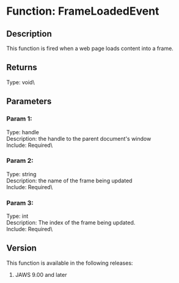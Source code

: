 # Function: FrameLoadedEvent

## Description

This function is fired when a web page loads content into a frame.

## Returns

Type: void\

## Parameters

### Param 1:

Type: handle\
Description: the handle to the parent document\'s window\
Include: Required\

### Param 2:

Type: string\
Description: the name of the frame being updated\
Include: Required\

### Param 3:

Type: int\
Description: The index of the frame being updated.\
Include: Required\

## Version

This function is available in the following releases:

1.  JAWS 9.00 and later
